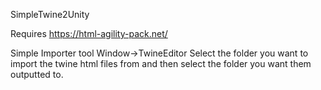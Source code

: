 SimpleTwine2Unity

Requires https://html-agility-pack.net/

Simple Importer tool Window->TwineEditor
Select the folder you want to import the twine html files from and then select the folder you want them outputted to.

